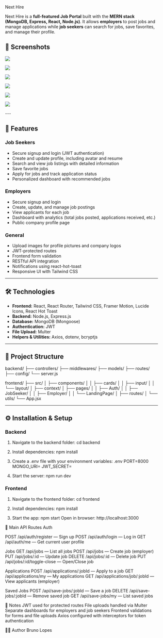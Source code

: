 Next Hire

Next Hire is a **full-featured Job Portal** built with the **MERN stack (MongoDB, Express, React, Node.js)**. It allows **employers** to post jobs and manage applications while **job seekers** can search for jobs, save favorites, and manage their profile.
## 📝 Screenshots
<p> <img src="/frontend/NextHire/public/1.png"> </p>
<p> <img src="/frontend/NextHire/public/2.png"> </p>
<p> <img src="/frontend/NextHire/public/3.png"> </p>
<p> <img src="/frontend/NextHire/public/4.png"> </p>
<p> <img src="/frontend/NextHire/public/5.png"> </p>
<p> <img src="/frontend/NextHire/public/6.png"> </p>
---

## 📝 Features

### Job Seekers
- Secure signup and login (JWT authentication)
- Create and update profile, including avatar and resume
- Search and view job listings with detailed information
- Save favorite jobs
- Apply for jobs and track application status
- Personalized dashboard with recommended jobs

### Employers
- Secure signup and login
- Create, update, and manage job postings
- View applicants for each job
- Dashboard with analytics (total jobs posted, applications received, etc.)
- Public company profile page

### General
- Upload images for profile pictures and company logos
- JWT-protected routes
- Frontend form validation
- RESTful API integration
- Notifications using react-hot-toast
- Responsive UI with Tailwind CSS

---

## 🛠 Technologies

- **Frontend:** React, React Router, Tailwind CSS, Framer Motion, Lucide Icons, React Hot Toast
- **Backend:** Node.js, Express.js
- **Database:** MongoDB (Mongoose)
- **Authentication:** JWT
- **File Upload:** Multer
- **Helpers & Utilities:** Axios, dotenv, bcryptjs

---

## 📁 Project Structure
backend/
├── controllers/
├── middlewares/
├── models/
├── routes/
├── config/
└── server.js

frontend/
├── src/
│ ├── components/
│ │ ├── cards/
│ │ ├── input/
│ │ └── layout/
│ ├── context/
│ ├── pages/
│ │ ├── Auth/
│ │ ├── JobSeeker/
│ │ ├── Employer/
│ │ └── LandingPage/
│ ├── routes/
│ └── utils/
└── App.jsx

---

## ⚙️ Installation & Setup

### Backend
1. Navigate to the backend folder:
cd backend

2. Install dependencies:
npm install

3. Create a .env file with your environment variables:
.env
PORT=8000
MONGO_URI=<your-mongodb-uri>
JWT_SECRET=<your-jwt-secret>

4. Start the server:
npm run dev

### Frontend
1. Navigate to the frontend folder:
cd frontend

2. Install dependencies:
npm install

3. Start the app:
npm start
Open in browser: http://localhost:3000

🔗 Main API Routes
Auth

POST /api/auth/register — Sign up
POST /api/auth/login — Log in
GET /api/auth/me — Get current user profile

Jobs
GET /api/jobs — List all jobs
POST /api/jobs — Create job (employer)
PUT /api/jobs/:id — Update job
DELETE /api/jobs/:id — Delete job
PUT /api/jobs/:id/toggle-close — Open/Close job

Applications
POST /api/applications/:jobId — Apply to a job
GET /api/applications/my — My applications
GET /api/applications/job/:jobId — View applicants (employer)

Saved Jobs
POST /api/save-jobs/:jobId — Save a job
DELETE /api/save-jobs/:jobId — Remove saved job
GET /api/save-jobs/my — List saved jobs

📌 Notes
JWT used for protected routes
File uploads handled via Multer
Separate dashboards for employers and job seekers
Frontend validations for forms and file uploads
Axios configured with interceptors for token authentication

👨‍💻 Author
Bruno Lopes
